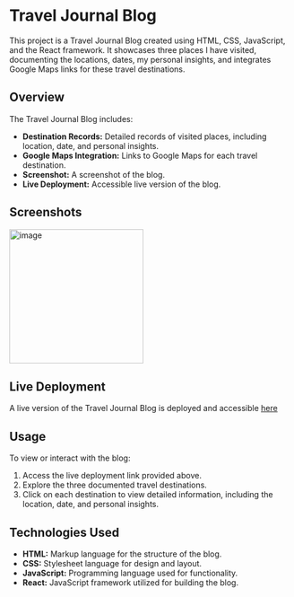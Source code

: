 # Travel Journal Blog

This project is a Travel Journal Blog created using HTML, CSS, JavaScript, and the React framework. It showcases three places I have visited, documenting the locations, dates, my personal insights, and integrates Google Maps links for these travel destinations.

## Overview

The Travel Journal Blog includes:

- **Destination Records:** Detailed records of visited places, including location, date, and personal insights.
- **Google Maps Integration:** Links to Google Maps for each travel destination.
- **Screenshot:** A screenshot of the blog.
- **Live Deployment:** Accessible live version of the blog.

## Screenshots

<img width="239" alt="image" src="https://github.com/LilaLiang/Travel-Journal/assets/103416879/c32949cc-cf6e-4894-b1d8-7866aa8bfedb">

## Live Deployment

A live version of the Travel Journal Blog is deployed and accessible [here](https://magnificent-salamander-325573.netlify.app/)

## Usage

To view or interact with the blog:

1. Access the live deployment link provided above.
2. Explore the three documented travel destinations.
3. Click on each destination to view detailed information, including the location, date, and personal insights.

## Technologies Used

- **HTML:** Markup language for the structure of the blog.
- **CSS:** Stylesheet language for design and layout.
- **JavaScript:** Programming language used for functionality.
- **React:** JavaScript framework utilized for building the blog.




